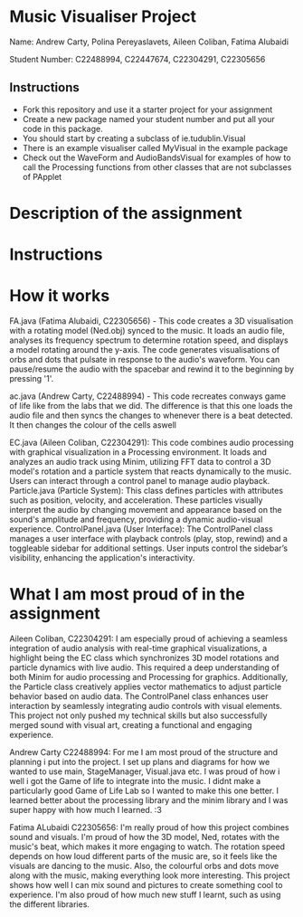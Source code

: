 # Music Visualiser Project

Name:		Andrew Carty,	Polina Pereyaslavets,	Aileen Coliban,		Fatima Alubaidi

Student Number: C22488994,	C22447674,		C22304291,		C22305656

## Instructions
- Fork this repository and use it a starter project for your assignment
- Create a new package named your student number and put all your code in this package.
- You should start by creating a subclass of ie.tudublin.Visual
- There is an example visualiser called MyVisual in the example package
- Check out the WaveForm and AudioBandsVisual for examples of how to call the Processing functions from other classes that are not subclasses of PApplet

# Description of the assignment


# Instructions


# How it works
FA.java (Fatima Alubaidi, C22305656) - This code creates a 3D visualisation with a rotating model (Ned.obj) synced to the music. It loads an audio file, analyses its frequency spectrum to determine rotation speed, and displays a model rotating around the y-axis. The code generates visualisations of orbs and dots that pulsate in response to the audio's waveform. You can pause/resume the audio with the spacebar and rewind it to the beginning by pressing '1'.

ac.java (Andrew Carty, C22488994) - This code recreates conways game of life like from the labs that we did. The difference is that this one loads the audio file and then syncs the changes to whenever there is a beat detected. It then changes the colour of the cells aswell

EC.java (Aileen Coliban, C22304291):
  This code combines audio processing with graphical visualization in a Processing environment. It loads and analyzes an audio track using Minim, utilizing FFT data to control a 3D model's rotation and a particle system that reacts dynamically to the music. Users can interact through a    control panel to manage audio playback.
Particle.java (Particle System):
  This class defines particles with attributes such as position, velocity, and acceleration. These particles visually interpret the audio by changing movement and appearance based on the sound's amplitude and frequency, providing a dynamic audio-visual experience.
ControlPanel.java (User Interface):
  The ControlPanel class manages a user interface with playback controls (play, stop, rewind) and a toggleable sidebar for additional settings. User inputs control the sidebar’s visibility, enhancing the application's interactivity.

# What I am most proud of in the assignment

Aileen Coliban, C22304291:
I am especially proud of achieving a seamless integration of audio analysis with real-time graphical visualizations, a highlight being the EC class which synchronizes 3D model rotations and particle dynamics with live audio. This required a deep understanding of both Minim for audio processing and Processing for graphics. Additionally, the Particle class creatively applies vector mathematics to adjust particle behavior based on audio data. The ControlPanel class enhances user interaction by seamlessly integrating audio controls with visual elements. This project not only pushed my technical skills but also successfully merged sound with visual art, creating a functional and engaging experience.

Andrew Carty C22488994:
For me I am most proud of the structure and planning i put into the project. I set up plans and diagrams for how we wanted to use main, StageManager, Visual.java etc. I was proud of how i well i got the Game of life to integrate into the music. I didnt make a particularly good Game of Life Lab so I wanted to make this one better. I learned better about the processing library and the minim library and I was super happy with how much I learned.
:3

Fatima ALubaidi C22305656:
I'm really proud of how this project combines sound and visuals. I'm proud of how the  3D model, Ned, rotates with the music's beat, which makes it more engaging to watch. The rotation speed depends on how loud different parts of the music are, so it feels like the visuals are dancing to the music. Also, the colourful orbs and dots move along with the music, making everything look more interesting. This project shows how well I can mix sound and pictures to create something cool to experience. I'm also proud of how much new stuff I learnt, such as using the different libraries. 






